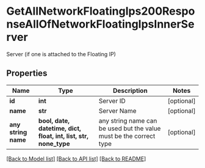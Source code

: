 # GetAllNetworkFloatingIps200ResponseAllOfNetworkFloatingIpsInnerServer

Server (if one is attached to the Floating IP)

## Properties
Name | Type | Description | Notes
------------ | ------------- | ------------- | -------------
**id** | **int** | Server ID | [optional] 
**name** | **str** | Server Name | [optional] 
**any string name** | **bool, date, datetime, dict, float, int, list, str, none_type** | any string name can be used but the value must be the correct type | [optional]

[[Back to Model list]](../README.md#documentation-for-models) [[Back to API list]](../README.md#documentation-for-api-endpoints) [[Back to README]](../README.md)


